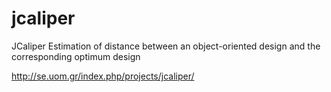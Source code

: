# jcaliper
JCaliper
Estimation of distance between an object-oriented design and the corresponding optimum design

http://se.uom.gr/index.php/projects/jcaliper/

